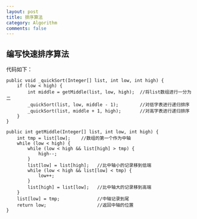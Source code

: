 ```yaml
---
layout: post
title: 排序算法
category: Algorithm
comments: false
---
```

## 编写快速排序算法
代码如下：

	public void _quickSort(Integer[] list, int low, int high) {  
        if (low < high) {  
            int middle = getMiddle(list, low, high);  //将list数组进行一分为二  
            _quickSort(list, low, middle - 1);        //对低字表进行递归排序  
            _quickSort(list, middle + 1, high);       //对高字表进行递归排序  
        }  
    }  
			
	public int getMiddle(Integer[] list, int low, int high) {  
        int tmp = list[low];    //数组的第一个作为中轴  
        while (low < high) {  
            while (low < high && list[high] > tmp) {  
                high--;  
            }  
            list[low] = list[high];   //比中轴小的记录移到低端  
            while (low < high && list[low] < tmp) {  
                low++;  
            }  
            list[high] = list[low];   //比中轴大的记录移到高端  
        }  
        list[low] = tmp;              //中轴记录到尾  
        return low;                   //返回中轴的位置  
    }  